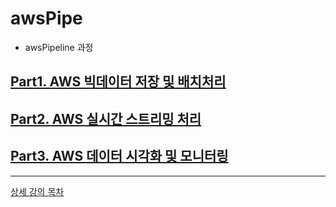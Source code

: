 # awsPipe
* awsPipeline 과정

## [Part1. AWS 빅데이터 저장 및 배치처리](https://github.com/Finfra/awsPipe/tree/main/part1.storage-batch)

## [Part2. AWS 실시간 스트리밍 처리](https://github.com/Finfra/awsPipe/tree/main/part2.streaming-processing) 

## [Part3. AWS 데이터 시각화 및 모니터링](https://github.com/Finfra/awsPipe/tree/main/part3.visualization-monitoring)

---

[ 상세 강의 목차 ](AwsPipeline.md)
